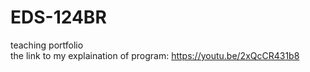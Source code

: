 # EDS-124BR
teaching portfolio <br>
the link to my explaination of program: https://youtu.be/2xQcCR431b8
